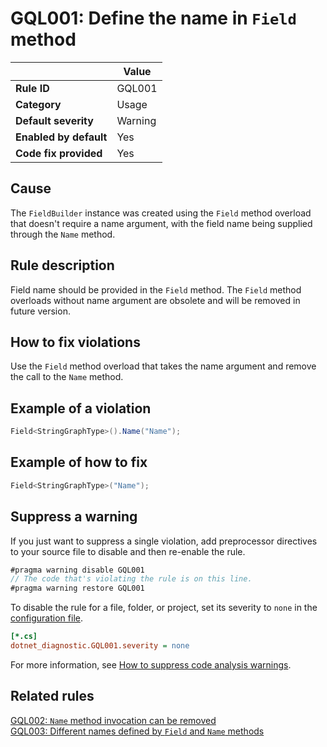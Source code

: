 # GQL001: Define the name in `Field` method

|                        | Value   |
| ---------------------- | ------- |
| **Rule ID**            | GQL001  |
| **Category**           | Usage   |
| **Default severity**   | Warning |
| **Enabled by default** | Yes     |
| **Code fix provided**  | Yes     |

## Cause

The `FieldBuilder` instance was created using the `Field` method overload that doesn't require a name argument, with the field name being supplied through the `Name` method.

## Rule description

Field name should be provided in the `Field` method. The `Field` method overloads without name argument are obsolete and will be removed in future version.

## How to fix violations

Use the `Field` method overload that takes the name argument and remove the call to the `Name` method.

## Example of a violation

```c#
Field<StringGraphType>().Name("Name");
```

## Example of how to fix

```c#
Field<StringGraphType>("Name");
```

## Suppress a warning

If you just want to suppress a single violation, add preprocessor directives to your source file to disable and then re-enable the rule.

```csharp
#pragma warning disable GQL001
// The code that's violating the rule is on this line.
#pragma warning restore GQL001
```

To disable the rule for a file, folder, or project, set its severity to `none` in the [configuration file](https://learn.microsoft.com/en-us/dotnet/fundamentals/code-analysis/configuration-files).

```ini
[*.cs]
dotnet_diagnostic.GQL001.severity = none
```

For more information, see [How to suppress code analysis warnings](https://learn.microsoft.com/en-us/dotnet/fundamentals/code-analysis/suppress-warnings).

## Related rules

[GQL002: `Name` method invocation can be removed](/GQL002_NameMethodInvocationCanBeRemoved)  
[GQL003: Different names defined by `Field` and `Name` methods](/GQL003_DifferentNamesDefinedByFieldAndNameMethods)
